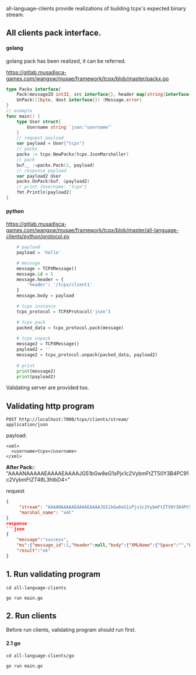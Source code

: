 all-language-clients provide realizations of building tcpx's expected binary stream.

## All clients pack interface.
#### golang
golang pack has been realized, it can be referred.

https://gitlab.musadisca-games.com/wangxw/musae/framework/tcpx/blob/master/packx.go
```go
type Packx interface{
    Pack(messageID int32, src interface{}, header map[string]interface{}) ([]byte,error)
    UnPack([]byte, dest interface{}) (Message,error)
}
// example
func main() {
    type User struct{
        Username string `json:"username"`
    }
    // request payload
    var payload = User{"tcpx"}
    // packx
    packx := tcpx.NewPackx(tcpx.JsonMarshaller)
    // pack
    buf,_ :=packx.Pack(1, payload)
    // response payload
    var payload2 User
    packx.UnPack(buf, &payload2)
    // print {Username: "tcpx"}
    fmt.Println(payload2)
}
```

#### python
https://gitlab.musadisca-games.com/wangxw/musae/framework/tcpx/blob/master/all-language-clients/python/protocol.py
```python
    # payload
    payload = 'hello'

    # message
    message = TCPXMessage()
    message.id = 5
    message.header = {
        'header': '/tcpx/client1'
    }
    message.body = payload

    # tcpx instance
    tcpx_protocol = TCPXProtocol('json')

    # tcpx pack
    packed_data = tcpx_protocol.pack(message)
    
    # tcpx unpack
    message2 = TCPXMessage()
    payload2 = ''
    message2 = tcpx_protocol.unpack(packed_data, payload2)
    
    # print
    print(message2)
    print(payload2)
```

Validating server are provided too.

## Validating http program

```url
POST http://localhost:7000/tcpx/clients/stream/
application/json
```

payload:
```
<xml>
  <username>tcpx</username>
</xml>
```

**After Pack:**:  "AAAANAAAAAEAAAAEAAAAJG51bGw8eG1sPjx1c2VybmFtZT50Y3B4PC91c2VybmFtZT48L3htbD4="

request
```json
{
     "stream": "AAAANAAAAAEAAAAEAAAAJG51bGw8eG1sPjx1c2VybmFtZT50Y3B4PC91c2VybmFtZT48L3htbD4=",
     "marshal_name": "xml"
}
response
```json
{
    "message":"success",
    "ms":{"message_id":1,"header":null,"body":{"XMLName":{"Space":"","Local":"xml"},"Username":"tcpx"}},
    "result":"ok"
}

```

## 1. Run validating program
`cd all-language-clients`

`go run main.go`

## 2. Run clients
Before run clients, validating program should run first.
#### 2.1 go
`cd all-language-clients/go`

`go run main.go`


